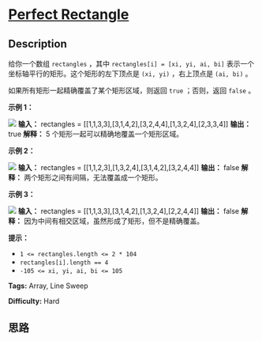 # [Perfect Rectangle][title]

## Description

给你一个数组 `rectangles` ，其中 `rectangles[i] = [xi, yi, ai, bi]`
表示一个坐标轴平行的矩形。这个矩形的左下顶点是 `(xi, yi)` ，右上顶点是 `(ai, bi)` 。

如果所有矩形一起精确覆盖了某个矩形区域，则返回 `true` ；否则，返回 `false` 。



**示例 1：**

![](https://assets.leetcode.com/uploads/2021/03/27/perectrec1-plane.jpg)
            **输入：** rectangles = [[1,1,3,3],[3,1,4,2],[3,2,4,4],[1,3,2,4],[2,3,3,4]]    **输出：** true    **解释：** 5 个矩形一起可以精确地覆盖一个矩形区域。     

**示例 2：**

![](https://assets.leetcode.com/uploads/2021/03/27/perfectrec2-plane.jpg)
            **输入：** rectangles = [[1,1,2,3],[1,3,2,4],[3,1,4,2],[3,2,4,4]]    **输出：** false    **解释：** 两个矩形之间有间隔，无法覆盖成一个矩形。

**示例 3：**

![](https://assets.leetcode.com/uploads/2021/03/27/perfecrrec4-plane.jpg)
            **输入：** rectangles = [[1,1,3,3],[3,1,4,2],[1,3,2,4],[2,2,4,4]]    **输出：** false    **解释：** 因为中间有相交区域，虽然形成了矩形，但不是精确覆盖。



**提示：**

  * `1 <= rectangles.length <= 2 * 104`
  * `rectangles[i].length == 4`
  * `-105 <= xi, yi, ai, bi <= 105`


**Tags:** Array, Line Sweep

**Difficulty:** Hard

## 思路

[title]: https://leetcode-cn.com/problems/perfect-rectangle
